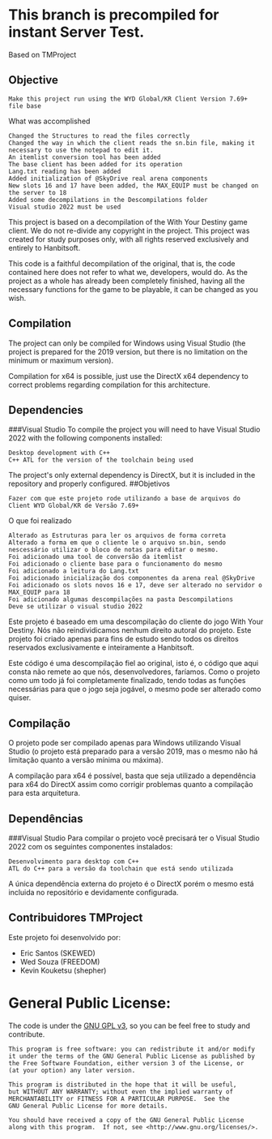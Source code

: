 # This branch is precompiled for instant Server Test.
Based on TMProject

## Objective

    Make this project run using the WYD Global/KR Client Version 7.69+ file base

What was accomplished

    Changed the Structures to read the files correctly
    Changed the way in which the client reads the sn.bin file, making it necessary to use the notepad to edit it.
    An itemlist conversion tool has been added
    The base client has been added for its operation
    Lang.txt reading has been added
    Added initialization of @SkyDrive real arena components
    New slots 16 and 17 have been added, the MAX_EQUIP must be changed on the server to 18
    Added some decompilations in the Descompilations folder
    Visual studio 2022 must be used

This project is based on a decompilation of the With Your Destiny game client.
We do not re-divide any copyright in the project. This project was created for study purposes only, with all rights reserved exclusively and entirely to Hanbitsoft.

This code is a faithful decompilation of the original, that is, the code contained here does not refer to what we, developers, would do. As the project as a whole has already been completely finished, having all the necessary functions for the game to be playable, it can be changed as you wish.

## Compilation
The project can only be compiled for Windows using Visual Studio (the project is prepared for the 2019 version, but there is no limitation on the minimum or maximum version).

Compilation for x64 is possible, just use the DirectX x64 dependency to correct problems regarding compilation for this architecture.

## Dependencies
###Visual Studio
To compile the project you will need to have Visual Studio 2022 with the following components installed:

    Desktop development with C++
    C++ ATL for the version of the toolchain being used

The project's only external dependency is DirectX, but it is included in the repository and properly configured.
##Objetivos

    Fazer com que este projeto rode utilizando a base de arquivos do Client WYD Global/KR de Versão 7.69+

O que foi realizado

    Alterado as Estruturas para ler os arquivos de forma correta
    Alterado a forma em que o cliente le o arquivo sn.bin, sendo nescessário utilizar o bloco de notas para editar o mesmo.
    Foi adicionado uma tool de conversão da itemlist
    Foi adicionado o cliente base para o funcionamento do mesmo
    Foi adicionado a leitura do Lang.txt
    Foi adicionado inicialização dos componentes da arena real @SkyDrive
    Foi adicionado os slots novos 16 e 17, deve ser alterado no servidor o MAX_EQUIP para 18
    Foi adicionado algumas descompilações na pasta Descompilations
    Deve se utilizar o visual studio 2022

Este projeto é baseado em uma descompilação do cliente do jogo With Your Destiny. 
Nós não reindividicamos nenhum direito autoral do projeto. Este projeto foi criado apenas para fins de estudo sendo todos os direitos reservados exclusivamente e inteiramente a Hanbitsoft.

Este código é uma descompilação fiel ao original, isto é, o código que aqui consta não remete ao que nós, desenvolvedores, faríamos. Como o projeto como um todo já foi completamente finalizado, tendo todas as funções necessárias para que o jogo seja jogável, o mesmo pode ser alterado como quiser.

## Compilação
O projeto pode ser compilado apenas para Windows utilizando Visual Studio (o projeto está preparado para a versão 2019, mas o mesmo não há limitação quanto a versão mínima ou máxima). 

A compilação para x64 é possível, basta que seja utilizado a dependência para x64 do DirectX assim como corrigir problemas quanto a compilação para esta arquitetura.

## Dependências
###Visual Studio
Para compilar o projeto você precisará ter o Visual Studio 2022 com os seguintes componentes instalados:

    Desenvolvimento para desktop com C++
    ATL do C++ para a versão da toolchain que está sendo utilizada

A única dependência externa do projeto é o DirectX porém o mesmo está incluida no repositório e devidamente configurada.

## Contribuidores TMProject
Este projeto foi desenvolvido por:
- Eric Santos (SKEWED)
- Wed Souza (FREEDOM)
- Kevin Kouketsu (shepher)

# General Public License:

The code is under the [GNU GPL v3](https://www.gnu.org/licenses/gpl-3.0.html), so you can be feel free to study and contribute.

    This program is free software: you can redistribute it and/or modify
    it under the terms of the GNU General Public License as published by
    the Free Software Foundation, either version 3 of the License, or
    (at your option) any later version.

    This program is distributed in the hope that it will be useful,
    but WITHOUT ANY WARRANTY; without even the implied warranty of
    MERCHANTABILITY or FITNESS FOR A PARTICULAR PURPOSE.  See the
    GNU General Public License for more details.

    You should have received a copy of the GNU General Public License
    along with this program.  If not, see <http://www.gnu.org/licenses/>.